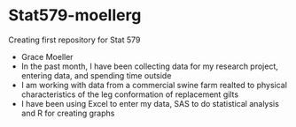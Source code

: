 # Stat579-moellerg
Creating first repository for Stat 579

- Grace Moeller
- In the past month, I have been collecting data for my research project, entering data, and spending time outside
- I am working with data from a commercial swine farm realted to physical characteristics of the leg conformation of replacement gilts
- I have been using Excel to enter my data, SAS to do statistical analysis and R for creating graphs
